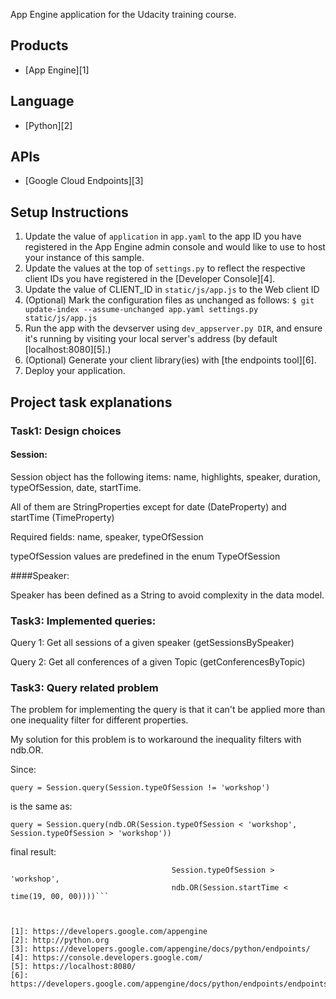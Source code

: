 App Engine application for the Udacity training course.

## Products
- [App Engine][1]

## Language
- [Python][2]

## APIs
- [Google Cloud Endpoints][3]

## Setup Instructions
1. Update the value of `application` in `app.yaml` to the app ID you
   have registered in the App Engine admin console and would like to use to host
   your instance of this sample.
1. Update the values at the top of `settings.py` to
   reflect the respective client IDs you have registered in the
   [Developer Console][4].
1. Update the value of CLIENT_ID in `static/js/app.js` to the Web client ID
1. (Optional) Mark the configuration files as unchanged as follows:
   `$ git update-index --assume-unchanged app.yaml settings.py static/js/app.js`
1. Run the app with the devserver using `dev_appserver.py DIR`, and ensure it's running by visiting your local server's address (by default [localhost:8080][5].)
1. (Optional) Generate your client library(ies) with [the endpoints tool][6].
1. Deploy your application.

## Project task explanations
### Task1: Design choices
#### Session:

Session object has the following items: name, highlights, speaker, duration, typeOfSession, date, startTime.

All of them are StringProperties except for date (DateProperty) and startTime (TimeProperty)

Required fields: name, speaker, typeOfSession

typeOfSession values are predefined in the enum TypeOfSession

####Speaker:

Speaker has been defined as a String to avoid complexity in the data model.

### Task3: Implemented queries:
Query 1: Get all sessions of a given speaker (getSessionsBySpeaker)

Query 2: Get all conferences of a given Topic (getConferencesByTopic)


### Task3: Query related problem 
The problem for implementing the query is that it can't be applied more than one inequality filter for different properties.

My solution for this problem is to workaround the inequality filters with ndb.OR.

Since:

```query = Session.query(Session.typeOfSession != 'workshop')```

is the same as:

```query = Session.query(ndb.OR(Session.typeOfSession < 'workshop', Session.typeOfSession > 'workshop'))```

final result:

```sessions = Session.query(ndb.OR(Session.typeOfSession < 'workshop',
                                    Session.typeOfSession > 'workshop',
                                    ndb.OR(Session.startTime < time(19, 00, 00))))```



[1]: https://developers.google.com/appengine
[2]: http://python.org
[3]: https://developers.google.com/appengine/docs/python/endpoints/
[4]: https://console.developers.google.com/
[5]: https://localhost:8080/
[6]: https://developers.google.com/appengine/docs/python/endpoints/endpoints_tool

